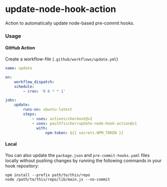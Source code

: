 # update-node-hook-action

Action to automatically update node-based pre-commit hooks.

### Usage

#### GitHub Action

Create a workflow-file (`.github/workflows/update.yml`)

```yaml
name: update

on:
    workflow_dispatch:
    schedule:
        - cron: '0 6 * * 1'

jobs:
    update:
        runs-on: ubuntu-latest
        steps:
            - uses: actions/checkout@v2
            - uses: paulhfischer/update-node-hook-action@v1
              with:
                  npm-token: ${{ secrets.NPM_TOKEN }}
```

#### Local

You can also update the `package.json` and `pre-commit-hooks.yaml` files locally without pushing changes by running the following commands in your hook repository:

```
npm install --prefix path/to/this/repo
node /path/to/this/repo/lib/main.js --no-commit
```
